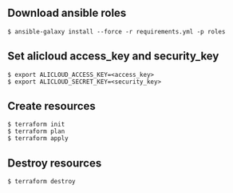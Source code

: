 ## Download ansible roles

```
$ ansible-galaxy install --force -r requirements.yml -p roles
```

## Set alicloud access_key and security_key

```
$ export ALICLOUD_ACCESS_KEY=<access_key>
$ export ALICLOUD_SECRET_KEY=<security_key>
```

## Create resources

```
$ terraform init
$ terraform plan
$ terraform apply
```

## Destroy resources

```
$ terraform destroy
```
